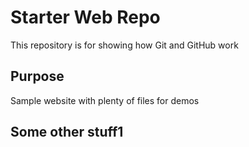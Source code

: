 # Starter Web Repo

This repository is for showing how Git and GitHub work

## Purpose

Sample website with plenty of files for demos

## Some other stuff1

